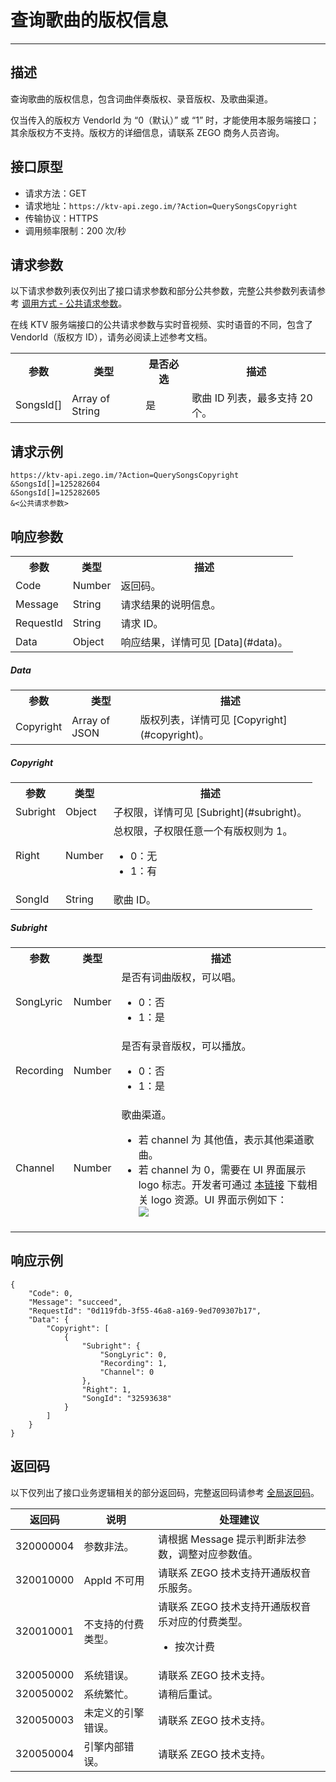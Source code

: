 # 查询歌曲的版权信息

- - -

## 描述

查询歌曲的版权信息，包含词曲伴奏版权、录音版权、及歌曲渠道。

<Warning title="注意">
仅当传入的版权方 VendorId 为 “0（默认）” 或 “1” 时，才能使用本服务端接口；其余版权方不支持。版权方的详细信息，请联系 ZEGO 商务人员咨询。
</Warning>

## 接口原型

- 请求方法：GET
- 请求地址：`https://ktv-api.zego.im/?Action=QuerySongsCopyright`
- 传输协议：HTTPS
- 调用频率限制：200 次/秒



## 请求参数

以下请求参数列表仅列出了接口请求参数和部分公共参数，完整公共参数列表请参考 [调用方式 - 公共请求参数](/online-ktv-server/accessing-server-apis#公共请求参数)。

<Note title="说明">
在线 KTV 服务端接口的公共请求参数与实时音视频、实时语音的不同，包含了 VendorId（版权方 ID），请务必阅读上述参考文档。
</Note>

<table>
  
  <tbody><tr>
    <th>参数</th>
    <th>类型</th>
    <th>是否必选</th>
    <th>描述</th>
  </tr>
  <tr>
    <td>SongsId[]</td>
    <td>Array of String</td>
    <td>是</td>
    <td>歌曲 ID 列表，最多支持 20 个。</td>
  </tr>
</tbody></table>



## 请求示例

```
https://ktv-api.zego.im/?Action=QuerySongsCopyright
&SongsId[]=125282604
&SongsId[]=125282605
&<公共请求参数>
```

## 响应参数


<table>
  
  <tbody><tr>
    <th>参数</th>
    <th>类型</th>
    <th>描述</th>
  </tr>
  <tr>
    <td>Code</td>
    <td>Number</td>
    <td>返回码。</td>
  </tr>
  <tr>
    <td>Message</td>
    <td>String</td>
    <td>请求结果的说明信息。</td>
  </tr>
  <tr>
    <td>RequestId</td>
    <td>String</td>
    <td>请求 ID。</td>
  </tr>
  <tr>
    <td>Data</td>
    <td>Object</td>
    <td>响应结果，详情可见 [Data](#data)。</td>
  </tr>
</tbody></table>

##### Data
<table>
  <tbody><tr>
    <th>参数</th>
    <th>类型</th>
    <th>描述</th>
  </tr>
  <tr>
    <td>Copyright</td>
    <td>Array of JSON</td>
    <td>版权列表，详情可见 [Copyright](#copyright)。</td>
  </tr>
</tbody></table>

##### Copyright
<table>
  
  <tbody><tr>
    <th>参数</th>
    <th>类型</th>
    <th>描述</th>
  </tr>
  <tr>
    <td>Subright</td>
    <td>Object</td>
    <td>子权限，详情可见 [Subright](#subright)。</td>
  </tr>
  <tr>
    <td>Right</td>
    <td>Number</td>
    <td>总权限，子权限任意一个有版权则为 1。<ul><li>0：无</li><li>1：有</li></ul></td>
  </tr>
  <tr>
    <td>SongId</td>
    <td>String</td>
    <td>歌曲 ID。</td>
  </tr>
</tbody></table>

##### Subright
<table>
  
  <tbody><tr>
    <th>参数</th>
    <th>类型</th>
    <th>描述</th>
  </tr>
  <tr>
    <td>SongLyric</td>
    <td>Number</td>
    <td>是否有词曲版权，可以唱。<ul><li>0：否</li><li>1：是</li></ul></td>
  </tr>
  <tr>
    <td>Recording</td>
    <td>Number</td>
    <td>是否有录音版权，可以播放。<ul><li>0：否</li><li>1：是</li></ul></td>
  </tr>
  <tr>
    <td>Channel</td>
    <td>Number</td>
    <td>歌曲渠道。<ul><li>若 channel 为 其他值，表示其他渠道歌曲。</li><li>若 channel 为 0，需要在 UI 界面展示 logo 标志。开发者可通过 <a href="https://artifact-sdk.zego.im/sdk-doc/doc/files/external/Yinsuda_logo.zip">本链接</a> 下载相关 logo 资源。UI 界面示例如下：<br /><Frame width="512" height="auto" ><img src="https://doc-media.zego.im/sdk-doc/Pics/CopyrightedMusic/Chart_songs.png" /></Frame></li></ul></td>
  </tr>
</tbody></table>


## 响应示例

```
{
    "Code": 0,
    "Message": "succeed",
    "RequestId": "0d119fdb-3f55-46a8-a169-9ed709307b17",
    "Data": {
        "Copyright": [
            {
                "Subright": {
                    "SongLyric": 0,
                    "Recording": 1,
                    "Channel": 0
                },
                "Right": 1,
                "SongId": "32593638"
            }
        ]
    }
}
```

## 返回码

以下仅列出了接口业务逻辑相关的部分返回码，完整返回码请参考 [全局返回码](/online-ktv-server/return-code)。

|返回码|说明|处理建议|
|-|-|-|
| 320000004 | 参数非法。 | 请根据 Message 提示判断非法参数，调整对应参数值。 |
| 320010000 | AppId 不可用 | 请联系 ZEGO 技术支持开通版权音乐服务。 |
| 320010001 | 不支持的付费类型。 | 请联系 ZEGO 技术支持开通版权音乐对应的付费类型。<ul><li>按次计费</li></ul>  |
| 320050000 | 系统错误。 | 请联系 ZEGO 技术支持。|
| 320050002 | 系统繁忙。 | 请稍后重试。|
| 320050003 | 未定义的引擎错误。 | 请联系 ZEGO 技术支持。|
| 320050004 | 引擎内部错误。 | 请联系 ZEGO 技术支持。|

